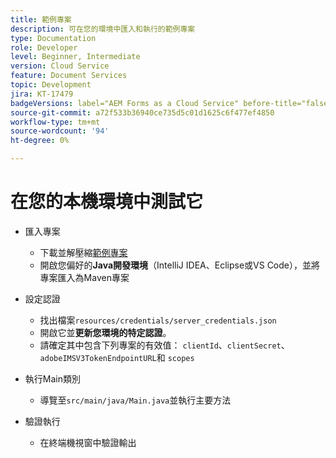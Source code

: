 ```yaml
---
title: 範例專案
description: 可在您的環境中匯入和執行的範例專案
type: Documentation
role: Developer
level: Beginner, Intermediate
version: Cloud Service
feature: Document Services
topic: Development
jira: KT-17479
badgeVersions: label="AEM Forms as a Cloud Service" before-title="false"
source-git-commit: a72f533b36940ce735d5c01d1625c6f477ef4850
workflow-type: tm+mt
source-wordcount: '94'
ht-degree: 0%

---
```



# 在您的本機環境中測試它

* 匯入專案

   * 下載並解壓縮[範例專案](./assets/formsdocumentservices.zip)
   * 開啟您偏好的&#x200B;**Java開發環境**（IntelliJ IDEA、Eclipse或VS Code），並將專案匯入為Maven專案
* 設定認證

   * 找出檔案`resources/credentials/server_credentials.json`
   * 開啟它並&#x200B;**更新您環境的特定認證**。
   * 請確定其中包含下列專案的有效值：
     `clientId`、`clientSecret`、`adobeIMSV3TokenEndpointURL`和
     `scopes`

* 執行Main類別

   * 導覽至`src/main/java/Main.java`並執行主要方法

* 驗證執行
   * 在終端機視窗中驗證輸出

